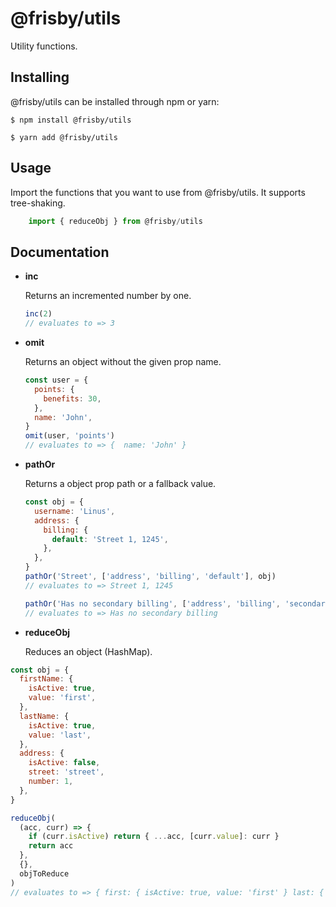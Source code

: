# @frisby/utils

Utility functions.

## Installing

@frisby/utils can be installed through npm or yarn:

```
$ npm install @frisby/utils
```

```
$ yarn add @frisby/utils
```

## Usage

Import the functions that you want to use from @frisby/utils.
It supports tree-shaking.

```js
    import { reduceObj } from @frisby/utils
```

## Documentation

- **inc**

  Returns an incremented number by one.

  ```js
  inc(2)
  // evaluates to => 3
  ```

- **omit**

  Returns an object without the given prop name.

  ```js
  const user = {
    points: {
      benefits: 30,
    },
    name: 'John',
  }
  omit(user, 'points')
  // evaluates to => {  name: 'John' }
  ```

- **pathOr**

  Returns a object prop path or a fallback value.

  ```js
  const obj = {
    username: 'Linus',
    address: {
      billing: {
        default: 'Street 1, 1245',
      },
    },
  }
  pathOr('Street', ['address', 'billing', 'default'], obj)
  // evaluates to => Street 1, 1245

  pathOr('Has no secondary billing', ['address', 'billing', 'secondary'], obj)
  // evaluates to => Has no secondary billing
  ```

- **reduceObj**

  Reduces an object (HashMap).

```js
const obj = {
  firstName: {
    isActive: true,
    value: 'first',
  },
  lastName: {
    isActive: true,
    value: 'last',
  },
  address: {
    isActive: false,
    street: 'street',
    number: 1,
  },
}

reduceObj(
  (acc, curr) => {
    if (curr.isActive) return { ...acc, [curr.value]: curr }
    return acc
  },
  {},
  objToReduce
)
// evaluates to => { first: { isActive: true, value: 'first' } last: { isActive: true, value: 'last' } }
```
